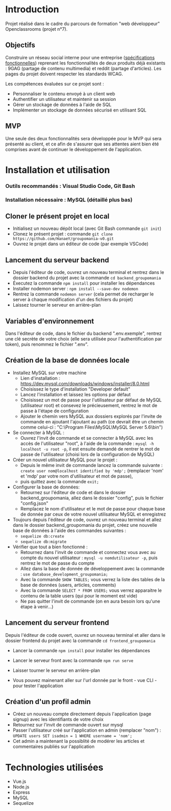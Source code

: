 # Introduction
Projet réalisé dans le cadre du parcours de formation "web développeur" Openclassrooms (projet n°7). 
## Objectifs
Construire un réseau social interne pour une entreprise ([spécifications fonctionnelles](https://s3-eu-west-1.amazonaws.com/course.oc-static.com/projects/DWJ_FR_P7/Groupomania_Specs_FR_DWJ_VF.pdf)) reprenant les fonctionnalités de deux produits déjà existants : 9GAG (partage de contenu multimedia) et reddit (partage d'articles). Les pages du projet doivent respecter les standards WCAG. 

Les compétences évaluées sur ce projet sont : 
* Personnaliser le contenu envoyé à un client web
* Authentifier un utilisateur et maintenir sa session
* Gérer un stockage de données à l'aide de SQL
* Implémenter un stockage de données sécurisé en utilisant SQL

## MVP
Une seule des deux fonctionnalités sera développée pour le MVP qui sera présenté au client, et ce afin de s'assurer que ses attentes aient bien été comprises avant de continuer le développement de l'application. 

# Installation et utilisation 
### Outils recommandés : Visual Studio Code, Git Bash
### Installation nécessaire : MySQL (détaillé plus bas)

## Cloner le présent projet en local 
* Initialisez un nouveau dépôt local (avec Git Bash commande `git init`)
* Clonez le présent projet : commande `git clone https://github.com/HanaeY/groupomania-v0.git`
* Ouvrez le projet dans un éditeur de code (par exemple VSCode)

## Lancement du serveur backend
* Depuis l'éditeur de code, ouvrez un nouveau terminal et rentrez dans le dossier backend du projet avec la commande `cd backend_groupomania` 
* Éxecutez la commande `npm install` pour installer les dépendances
* Installer nodemon server : `npm install --save-dev nodemon`
* Rentrez la commande `nodemon server` (cela permet de recharger le server à chaque modification d'un des fichiers du projet)
* Laissez tourner le serveur en arrière-plan

## Variables d'environnement
Dans l'éditeur de code, dans le fichier du backend ".env.exemple", rentrez une clé secrète de votre choix (elle sera utilisée pour l'authentification par token), puis renommez le fichier ".env". 

## Création de la base de données locale 
* Installez MySQL sur votre machine
    * Lien d'installation : https://dev.mysql.com/downloads/windows/installer/8.0.html
    * Choisissez le type d'installation "Developer default"
    * Lancez l'installation et laissez les options par défaut 
    * Choisissez un mot de passe pour l'utilisateur par défaut de MySQL (utilisateur root) et consevez le précieusement, rentrez le mot de passe à l'étape de configuration 
    * Ajouter le chemin vers MySQL aux dossiers explorés par l'invite de commande en ajoutant l'ajoutant au path (ce devrait être un chemin comme celui-ci : "C:\Program Files\MySQL\MySQL Server 5.6\bin")
* Se connecter à MySQL :
    * Ouvrez l'invit de commande et se connecter à MySQL avec les accès de l'utilisateur "root", à l'aide de la commande : `mysql -h localhost -u root -p`, il est ensuite demandé de rentrer le mot de passe de l'utilisateur (choisi lors de la configuration de MySQL)
* Créer un nouvel utilisateur MySQL pour le projet : 
    * Depuis le même invit de commande lancez la commande suivante : `create user nom@localhost identified by 'mdp';` (remplacer 'nom' et 'mdp' par votre nom d'utilisateur et mot de passe), 
    * puis quittez avec la commande `exit;`
* Configurer la base de données:  
    * Retournez sur l'éditeur de code et dans le dossier backend_groupomania, allez dans le dossier "config", puis le fichier "config.json"
    * Remplacez le nom d'utilisateur et le mot de passe pour chaque base de donnée par ceux de votre nouvel utilisateur MySQL et enregistrez
* Toujours depuis l'éditeur de code, ouvrez un nouveau terminal et allez dans le dossier backend_groupomania du projet, créez une nouvelle base de données à l'aide des commandes suivantes :
    * `sequelize db:create`
    * `sequelize db:migrate`
* Vérifier que tout a bien fonctionné :  
    * Retournez dans l'invit de commande et connectez vous avec au compte du nouvel utilisateur : `mysql -u nomdutilisateur -p`, puis rentrez le mot de passe du compte 
    * Allez dans la base de donnée de développement avec la commande : `use database_development_groupomania;`
    * Avec la commande `SHOW TABLES;` vous verrez la liste des tables de la base de données (users, articles, comments)
    * Avec la commande `SELECT * FROM USERS;` vous verrez apparaitre le contenu de la table users (qui pour le moment est vide)
    * Ne pas quitter l'invit de commande (on en aura besoin lors qu'une étape à venir...)

## Lancement du serveur frontend
Depuis l'éditeur de code ouvert, ouvrez un nouveau terminal et aller dans le dossier frontend du projet avec la commande `cd frontend_groupomania`
* Lancer la commande `npm install` pour installer les dépendances
* Lancer le serveur front avec la commande `npm run serve`
* Laisser tourner le serveur en arrière-plan

* Vous pouvez mainenant aller sur l'url donnée par le front - vue CLI - pour tester l'application

## Création d'un profil admin 
* Créez un nouveau compte directement depuis l'application (page signup) avec les identifiants de votre choix
* Retournez sur l'invit de commande ouvert sur mysql
* Passer l'utilisateur créé sur l'application en admin (remplacer "nom") : `UPDATE users SET isadmin = 1 WHERE username = 'nom';`
* Cet admin a maintenant la possiblité de modérer les articles et commentaires publiés sur l'application 

# Technologies utilisées 

* Vue.js
* Node.js
* Express
* MySQL
* Sequelize 